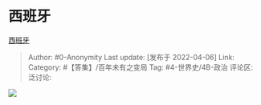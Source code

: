 # 西班牙
[西班牙](https://zhuanlan.zhihu.com/p/493568490)

> Author: #0-Anonymity
> Last update: [发布于 2022-04-06]
> Link:
> Category: #【答集】/百年未有之变局
> Tag: #4-世界史/4B-政治
> 评论区:
> 泛讨论:

![](https://pic1.zhimg.com/v2-4649a256c258bd656e995b7c5e5002c8_b.jpg)
